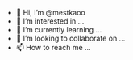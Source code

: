 - 👋 Hi, I’m @mestkaoo
- 👀 I’m interested in ...
- 🌱 I’m currently learning ...
- 💞️ I’m looking to collaborate on ...
- 📫 How to reach me ...

<!---
mestkaoo/mestkaoo is a ✨ special ✨ repository because its `README.md` (this file) appears on your GitHub profile.
You can click the Preview link to take a look at your changes.
--->
